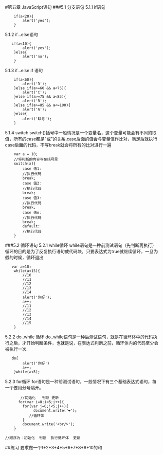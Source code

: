 #第五章  JavaScript语句
###5.1  分支语句
5.1.1 if语句

        if(a<20){
            alert('yes');
        }
5.1.2  if...else语句

       if(a<10){
            alert('yes');
        }else{
            alert('no');
        }

5.1.3  if...else if 语句
  
        if(a<60){
            alert('D');
        }else if(a>=60 && a<75){
            alert('C');
        }else if(a>=75 && a<85){
            alert('B');
        }else if(a>=85 && a<=100){
            alert('A');
        }else{
            alert('缺考');
        }

5.1.4 switch
switch()括号中一般情况是一个变量名，这个变量可能会有不同的取值，所有的case都是"或"的关系,case后面的值会与变量值作比对，满足后就执行case后面的代码，不写break就会将所有的比对进行一遍

        var a = 10;
        //将判断的内容写在括号里
        switch(a){
            case 值1:
            //执行代码
            break;
            case 值2:
            //执行代码
            break;
            case 值3:
            //执行代码
            break;
            case 值n:
            //执行代码
            break;
            default:
            //执行代码
        }


###5.2 循环语句
5.2.1  while循环
while语句是一种前测试语句（先判断再执行）循环的目的是为了反复执行语句或代码块，只要表达式为true就继续循环，一旦为假的时候，循环退出

       var a=10;
        while(a<15){
            //10
            //11
            //12
            //13
            //14
            alert('你好');
            a++;
            //11
            //12
            //13
            //14
            //15
        }

5.2.2  do..while 循环
do..while语句是一种后测试语句，就是在循环体中的代码执行之后，才开始判断条件，也就是说，在表达式判断之前，循环体内的代码至少会被执行一次. 

       do{
            alert('你好')
            a++;
        }while(a<5);

5.2.3  for循环
for语句是一种前测试语句，一般情况下有三个基础表达式语句，每一个要用分号隔开。

           //初始化   判断 更新
          for(var i=0;i<5;i++){
            for(var j=0;j<5;j++){
                 document.write('❤');
               //循环体
            }
            document.write('<br/>');
        }

    //顺序为：初始化  判断  执行循环体  更新



##练习
要求做一个1+2+3+4+5+6+7+8+9+10的和